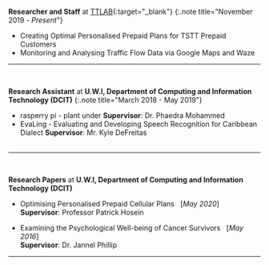 **Researcher and Staff** at [TTLAB](http://lab.tt/){:target="_blank"}
{:.note title="November 2019 - _Present_"}

- Creating Optimal Personalised Prepaid Plans for TSTT Prepaid Customers
- Monitoring and Analysing Traffic Flow Data via Google Maps and Waze
&nbsp;
<hr>
&nbsp;

**Research Assistant** at **U.W.I, Department of Computing and Information Technology (DCIT)**
{:.note title="March 2018 - May 2019"}

- rasperry pi - plant under 
**Supervisor**: Dr. Phaedra Mohammed
- EvaLing - Evaluating and Developing Speech Recognition for Caribbean Dialect 
**Supervisor**: Mr. Kyle DeFreitas    
&nbsp;
<hr>
&nbsp;

**Research Papers** at **U.W.I, Department of Computing and Information Technology (DCIT)**

- Optimising Personalised Prepaid Cellular Plans &nbsp; [_May 2020_] <br>
**Supervisor**: Professor Patrick Hosein

- Examining the Psychological Well-being of Cancer Survivors &nbsp; [_May 2016_] <br>
**Supervisor**: Dr. Jannel Phillip
&nbsp;
<hr>
